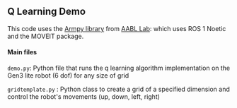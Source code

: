 ## Q Learning Demo 

This code uses the [Armpy library](https://github.com/AABL-Lab/armpy) from [AABL Lab](https://aabl.cs.tufts.edu/):  which uses ROS 1 Noetic and the MOVEIT package.

#### Main files 

`demo.py`: Python file that runs the q learning algorithm implementation on the Gen3 lite robot (6 dof) for any size of grid

`gridtemplate.py` : Python class to create a grid of a specified dimension and control the robot's movements (up, down, left, right) 
